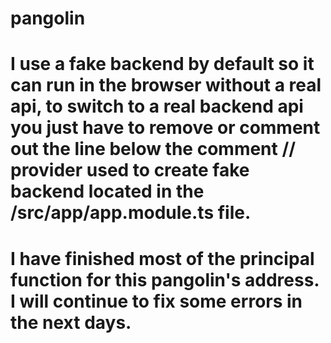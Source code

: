 # pangolin
# I use a fake backend by default so it can run in the browser without a real api, to switch to a real backend api you just have to remove or comment out the line below the comment // provider used to create fake backend located in the /src/app/app.module.ts file.
# I have finished most of the principal function for this pangolin's address. I will continue to fix some errors in the next days.
